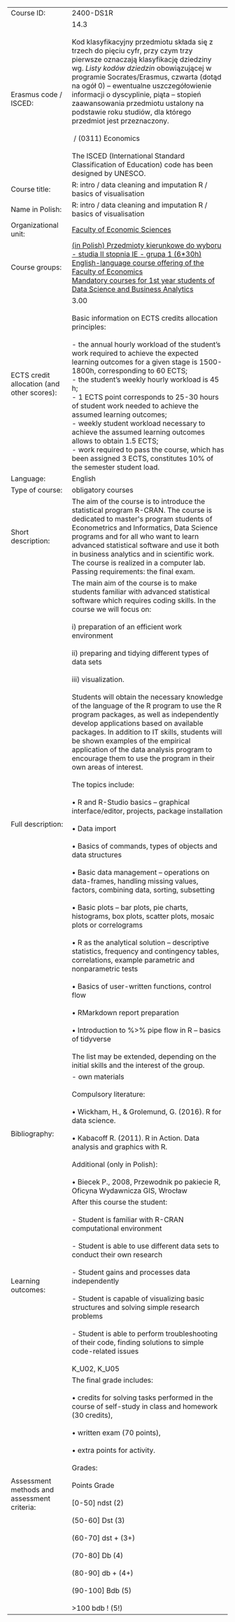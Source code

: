 |                                             |                                                                                                                                                                                                                                                                                                                                                                                                                                                                                                                                                                                                                                                                                                                                                                                                                                                                                                                                                                                                                                                                                                                                                                                                                                                                                                                                                                                                                                                                                                                                                                                              |
| ------------------------------------------- | -------------------------------------------------------------------------------------------------------------------------------------------------------------------------------------------------------------------------------------------------------------------------------------------------------------------------------------------------------------------------------------------------------------------------------------------------------------------------------------------------------------------------------------------------------------------------------------------------------------------------------------------------------------------------------------------------------------------------------------------------------------------------------------------------------------------------------------------------------------------------------------------------------------------------------------------------------------------------------------------------------------------------------------------------------------------------------------------------------------------------------------------------------------------------------------------------------------------------------------------------------------------------------------------------------------------------------------------------------------------------------------------------------------------------------------------------------------------------------------------------------------------------------------------------------------------------------------------- |
| Course ID:                                  | 2400-DS1R                                                                                                                                                                                                                                                                                                                                                                                                                                                                                                                                                                                                                                                                                                                                                                                                                                                                                                                                                                                                                                                                                                                                                                                                                                                                                                                                                                                                                                                                                                                                                                                    |
| Erasmus code / ISCED:                       | 14.3 <br><br>Kod klasyfikacyjny przedmiotu składa się z trzech do pięciu cyfr, przy czym trzy pierwsze oznaczają klasyfikację dziedziny wg. _Listy kodów dziedzin_ obowiązującej w programie Socrates/Erasmus, czwarta (dotąd na ogół 0) – ewentualne uszczegółowienie informacji o dyscyplinie, piąta – stopień zaawansowania przedmiotu ustalony na podstawie roku studiów, dla którego przedmiot jest przeznaczony.<br><br> / (0311) Economics <br><br>The ISCED (International Standard Classification of Education) code has been designed by UNESCO.                                                                                                                                                                                                                                                                                                                                                                                                                                                                                                                                                                                                                                                                                                                                                                                                                                                                                                                                                                                                                                   |
| Course title:                               | R: intro / data cleaning and imputation R / basics of visualisation                                                                                                                                                                                                                                                                                                                                                                                                                                                                                                                                                                                                                                                                                                                                                                                                                                                                                                                                                                                                                                                                                                                                                                                                                                                                                                                                                                                                                                                                                                                          |
| Name in Polish:                             | R: intro / data cleaning and imputation R / basics of visualisation                                                                                                                                                                                                                                                                                                                                                                                                                                                                                                                                                                                                                                                                                                                                                                                                                                                                                                                                                                                                                                                                                                                                                                                                                                                                                                                                                                                                                                                                                                                          |
| Organizational unit:                        | [Faculty of Economic Sciences](https://usosweb.uw.edu.pl/kontroler.php?_action=katalog2/jednostki/pokazJednostke&kod=24000000)                                                                                                                                                                                                                                                                                                                                                                                                                                                                                                                                                                                                                                                                                                                                                                                                                                                                                                                                                                                                                                                                                                                                                                                                                                                                                                                                                                                                                                                               |
| Course groups:                              | [(in Polish) Przedmioty kierunkowe do wyboru - studia II stopnia IE - grupa 1 (6*30h)](https://usosweb.uw.edu.pl/kontroler.php?_action=katalog2/przedmioty/szukajPrzedmiotu&method=faculty_groups&jed_org_kod=24000000&grupaKod=2400-PL2-WKIE1)  <br>[English-language course offering of the Faculty of Economics](https://usosweb.uw.edu.pl/kontroler.php?_action=katalog2/przedmioty/szukajPrzedmiotu&method=faculty_groups&jed_org_kod=24000000&grupaKod=2400-EN-OFFER)  <br>[Mandatory courses for 1st year students of Data Science and Business Analytics](https://usosweb.uw.edu.pl/kontroler.php?_action=katalog2/przedmioty/szukajPrzedmiotu&method=faculty_groups&jed_org_kod=24000000&grupaKod=2400-EN2-DSU1)                                                                                                                                                                                                                                                                                                                                                                                                                                                                                                                                                                                                                                                                                                                                                                                                                                                                    |
| ECTS credit allocation (and other scores):  | 3.00 <br><br>Basic information on ECTS credits allocation principles:<br><br>- the annual hourly workload of the student’s work required to achieve the expected learning outcomes for a given stage is 1500-1800h, corresponding to 60 ECTS;<br>- the student’s weekly hourly workload is 45 h;<br>- 1 ECTS point corresponds to 25-30 hours of student work needed to achieve the assumed learning outcomes;<br>- weekly student workload necessary to achieve the assumed learning outcomes allows to obtain 1.5 ECTS;<br>- work required to pass the course, which has been assigned 3 ECTS, constitutes 10% of the semester student load.                                                                                                                                                                                                                                                                                                                                                                                                                                                                                                                                                                                                                                                                                                                                                                                                                                                                                                                                               |
| Language:                                   | English                                                                                                                                                                                                                                                                                                                                                                                                                                                                                                                                                                                                                                                                                                                                                                                                                                                                                                                                                                                                                                                                                                                                                                                                                                                                                                                                                                                                                                                                                                                                                                                      |
| Type of course:                             | obligatory courses                                                                                                                                                                                                                                                                                                                                                                                                                                                                                                                                                                                                                                                                                                                                                                                                                                                                                                                                                                                                                                                                                                                                                                                                                                                                                                                                                                                                                                                                                                                                                                           |
| Short description:                          | The aim of the course is to introduce the statistical program R-CRAN. The course is dedicated to master's program students of Econometrics and Informatics, Data Science programs and for all who want to learn advanced statistical software and use it both in business analytics and in scientific work. The course is realized in a computer lab. Passing requirements: the final exam.                                                                                                                                                                                                                                                                                                                                                                                                                                                                                                                                                                                                                                                                                                                                                                                                                                                                                                                                                                                                                                                                                                                                                                                                  |
| Full description:                           | The main aim of the course is to make students familiar with advanced statistical software which requires coding skills. In the course we will focus on:<br><br>i) preparation of an efficient work environment<br><br>ii) preparing and tidying different types of data sets<br><br>iii) visualization.<br><br>Students will obtain the necessary knowledge of the language of the R program to use the R program packages, as well as independently develop applications based on available packages. In addition to IT skills, students will be shown examples of the empirical application of the data analysis program to encourage them to use the program in their own areas of interest.<br><br>The topics include:<br><br>• R and R-Studio basics – graphical interface/editor, projects, package installation<br><br>• Data import<br><br>• Basics of commands, types of objects and data structures<br><br>• Basic data management – operations on data-frames, handling missing values, factors, combining data, sorting, subsetting<br><br>• Basic plots – bar plots, pie charts, histograms, box plots, scatter plots, mosaic plots or correlograms<br><br>• R as the analytical solution – descriptive statistics, frequency and contingency tables, correlations, example parametric and nonparametric tests<br><br>• Basics of user-written functions, control flow<br><br>• RMarkdown report preparation<br><br>• Introduction to %>% pipe flow in R – basics of tidyverse<br><br>The list may be extended, depending on the initial skills and the interest of the group. |
| Bibliography:                               | - own materials<br><br>Compulsory literature:<br><br>• Wickham, H., & Grolemund, G. (2016). R for data science.<br><br>• Kabacoff R. (2011). R in Action. Data analysis and graphics with R.<br><br>Additional (only in Polish):<br><br>• Biecek P., 2008, Przewodnik po pakiecie R, Oficyna Wydawnicza GIS, Wrocław                                                                                                                                                                                                                                                                                                                                                                                                                                                                                                                                                                                                                                                                                                                                                                                                                                                                                                                                                                                                                                                                                                                                                                                                                                                                         |
| Learning outcomes:                          | After this course the student:<br><br>- Student is familiar with R-CRAN computational environment<br><br>- Student is able to use different data sets to conduct their own research<br><br>- Student gains and processes data independently<br><br>- Student is capable of visualizing basic structures and solving simple research problems<br><br>- Student is able to perform troubleshooting of their code, finding solutions to simple code-related issues<br><br>K_U02, K_U05                                                                                                                                                                                                                                                                                                                                                                                                                                                                                                                                                                                                                                                                                                                                                                                                                                                                                                                                                                                                                                                                                                          |
| Assessment methods and assessment criteria: | The final grade includes:<br><br>• credits for solving tasks performed in the course of self-study in class and homework (30 credits),<br><br>• written exam (70 points),<br><br>• extra points for activity.<br><br>Grades:<br><br>Points Grade<br><br>[0-50] ndst (2)<br><br>(50-60] Dst (3)<br><br>(60-70] dst + (3+)<br><br>(70-80] Db (4)<br><br>(80-90] db + (4+)<br><br>(90-100] Bdb (5)<br><br>>100 bdb ! (5!)                                                                                                                                                                                                                                                                                                                                                                                                                                                                                                                                                                                                                                                                                                                                                                                                                                                                                                                                                                                                                                                                                                                                                                       |